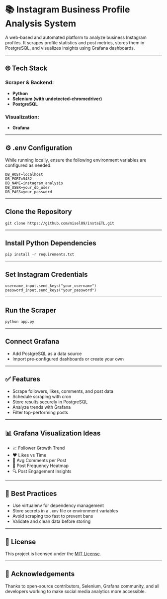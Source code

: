 # 📚 Instagram Business Profile Analysis System

A web-based and automated platform to analyze business Instagram profiles. It scrapes profile statistics and post metrics, stores them in PostgreSQL, and visualizes insights using Grafana dashboards.

---

## 🌐 Tech Stack

### Scraper & Backend:

* **Python**
* **Selenium (with undetected-chromedriver)**
* **PostgreSQL**

### Visualization:

* **Grafana**

---

## ⚙️ .env Configuration

While running locally, ensure the following environment variables are configured as needed:

```env
DB_HOST=localhost
DB_PORT=5432
DB_NAME=instagram_analysis
DB_USER=your_db_user
DB_PASS=your_password
```
---

## Clone the Repository
```
git clone https://github.com/misel09/instaETL.git
```
---

## Install Python Dependencies
```
pip install -r requirements.txt
```
---

## Set Instagram Credentials
```
username_input.send_keys("your_username")
password_input.send_keys("your_password")
```
---

## Run the Scraper
```
python app.py
```
---

## Connect Grafana
- Add PostgreSQL as a data source  
- Import pre-configured dashboards or create your own

---

## ✅ Features

- Scrape followers, likes, comments, and post data  
- Schedule scraping with cron  
- Store results securely in PostgreSQL  
- Analyze trends with Grafana  
- Filter top-performing posts

---

## 📊 Grafana Visualization Ideas

- 📈 Follower Growth Trend  
- ❤️ Likes vs Time  
- 💬 Avg Comments per Post  
- 🔁 Post Frequency Heatmap  
- 🔍 Post Engagement Insights

---

## 🧠 Best Practices

- Use virtualenv for dependency management  
- Store secrets in a `.env` file or environment variables  
- Avoid scraping too fast to prevent bans  
- Validate and clean data before storing

---

## 📄 License

This project is licensed under the [MIT License](LICENSE).

---

## 🙌 Acknowledgements

Thanks to open-source contributors, Selenium, Grafana community, and all developers working to make social media analytics more accessible.

